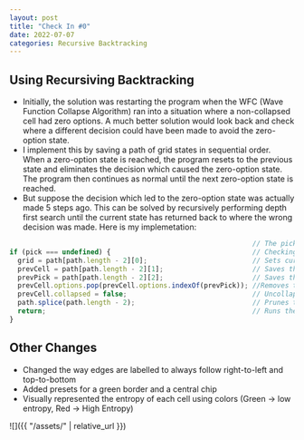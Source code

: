 ```yaml
---
layout: post
title: "Check In #0"
date: 2022-07-07
categories: Recursive Backtracking
---
```


## Using Recursiving Backtracking

  - Initially, the solution was restarting the program when the WFC (Wave Function Collapse Algorithm) ran into a situation where a non-collapsed cell had zero options. A much better solution would look back and check where a different decision could have been made to avoid the zero-option state.
  - I implement this by saving a path of grid states in sequential order. When a zero-option state is reached, the program resets to the previous state and eliminates the decision which caused the zero-option state. The program then continues as normal until the next zero-option state is reached.
  - But suppose the decision which led to the zero-option state was actually made 5 steps ago. This can be solved by recursively performing depth first search until the current state has returned back to where the wrong decision was made. Here is my implemetation:

```javascript
                                                            // The pick is the current randomly chosen option which a cell will collapse into
if (pick === undefined) {                                   // Checking if the current state is a zero-option state
  grid = path[path.length - 2][0];                          // Sets current grid to previous state
  prevCell = path[path.length - 2][1];                      // Saves the previous cell which was randomly chosen
  prevPick = path[path.length - 2][2];                      // Saves the previous pick
  prevCell.options.pop(prevCell.options.indexOf(prevPick)); //Removes the previous pick from the previous cell's available options
  prevCell.collapsed = false;                               // Uncollapses the previous cell
  path.splice(path.length - 2);                             // Prunes the zero-option state from the path
  return;                                                   // Runs the program again from the beginning
}
```

## Other Changes
  - Changed the way edges are labelled to always follow right-to-left and top-to-bottom
  - Added presets for a green border and a central chip
  - Visually represented the entropy of each cell using colors (Green -> low entropy, Red -> High Entropy)

![]({{ "/assets/" | relative_url }})
